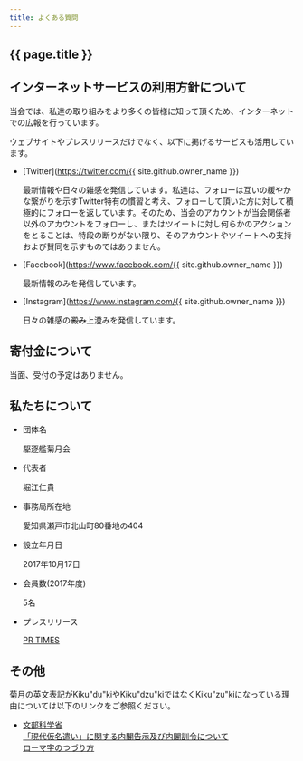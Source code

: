 ```yaml
---
title: よくある質問
---
```


<h2>{{ page.title }}</h2>

## インターネットサービスの利用方針について
当会では、私達の取り組みをより多くの皆様に知って頂くため、インターネットでの広報を行っています。

ウェブサイトやプレスリリースだけでなく、以下に掲げるサービスも活用しています。

* [Twitter](https://twitter.com/{{ site.github.owner_name }})

    最新情報や日々の雑感を発信しています。私達は、フォローは互いの緩やかな繋がりを示すTwitter特有の慣習と考え、フォローして頂いた方に対して積極的にフォローを返しています。そのため、当会のアカウントが当会関係者以外のアカウントをフォローし、またはツイートに対し何らかのアクションをとることは、特段の断りがない限り、そのアカウントやツイートへの支持および賛同を示すものではありません。

* [Facebook](https://www.facebook.com/{{ site.github.owner_name }})

    最新情報のみを発信しています。

* [Instagram](https://www.instagram.com/{{ site.github.owner_name }})

    日々の雑感の~~澱み~~上澄みを発信しています。

## 寄付金について
当面、受付の予定はありません。

## 私たちについて

* 団体名

    駆逐艦菊月会

* 代表者

    堀江仁貴

* 事務局所在地

    愛知県瀬戸市北山町80番地の404

* 設立年月日

    2017年10月17日

* 会員数(2017年度)

    5名

* プレスリリース

    [PR TIMES](https://prtimes.jp/main/html/searchrlp/company_id/31198)

## その他
菊月の英文表記がKiku"du"kiやKiku"dzu"kiではなくKiku"zu"kiになっている理由については以下のリンクをご参照ください。

* [文部科学省](http://www.mext.go.jp/)  
    [「現代仮名遣い」に関する内閣告示及び内閣訓令について](http://www.mext.go.jp/b_menu/hakusho/nc/t19860701002/t19860701002.html)  
    [ローマ字のつづり方](http://www.mext.go.jp/b_menu/hakusho/nc/k19541209001/k19541209001.html)

